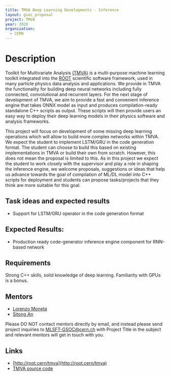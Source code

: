 ```yaml
---
title: TMVA Deep Learning Developments - Inference
layout: gsoc_proposal
project: TMVA
year: 2020
organization:
  - CERN
---
```


# Description

Toolkit for Multivariate Analysis [(TMVA)](http://root.cern/tmva) is a
multi-purpose machine learning toolkit integrated into the
[ROOT](http://root.cern) scientific software framework, used in many particle
physics data analysis and applications. We provide in TMVA the functionality for
building deep neural networks including fully connected, convolutional and
recurrent layers. For the next stage of development of TMVA, we aim to provide a
fast and convenient inference engine that takes ONNX model as input and produces
compilation-ready standalone C++ scripts as output. These scripts will then
provide users an easy way to deploy their deep learning models in their physics
software and analysis frameworks.

This project will focus on development of some missing deep learning operations
which will allow to build more complex networks within TMVA. We expect the
student to implement LSTM/GRU in the code generation format. The student can
choose to build this based on existing implementations in TMVA or build their
own from scratch. However, this does not mean the proposal is limited to this.
As in this project we expect the student to work closely with the supervisor and
play a role in shaping the inference engine, we welcome proposals, suggestions
or ideas that help us advance towards the goal of compilation of ML/DL model
into C++ scripts for deployment and students can propose tasks/projects that
they think are more suitable for this goal.

## Task ideas and expected results

- Support for LSTM/GRU operator in the code generation format

## Expected Results:

- Production ready code-generator inference engine component for RNN-based
  network

## Requirements

Strong C++ skills, solid knowledge of deep learning. Familiarity with GPUs is a
bonus.

## Mentors

- [Lorenzo Moneta](mailto:Lorenzo.Moneta@cern.ch)
- [Sitong An](mailto:s.an@cern.ch)

Please DO NOT contact mentors directly by email, and instead please send project
inquiries to MLSFT-GSOC@cern.ch with Project Title in the subject and relevant
mentors will get in touch with you.

## Links

- [http://root.cern/tmva](http://root.cern/tmva)
- [TMVA source code](https://github.com/root-project/root/tree/master/tmva)
